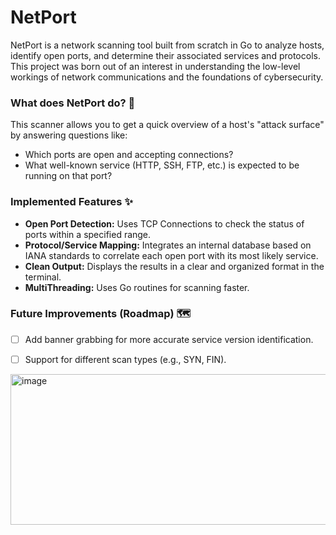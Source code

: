 # NetPort

NetPort is a network scanning tool built from scratch in Go to analyze hosts, identify open ports, and determine their associated services and protocols. 
This project was born out of an interest in understanding the low-level workings of network communications and the foundations of cybersecurity.

### What does NetPort do? 🧐

This scanner allows you to get a quick overview of a host's "attack surface" by answering questions like:

* Which ports are open and accepting connections?
* What well-known service (HTTP, SSH, FTP, etc.) is expected to be running on that port?

### Implemented Features ✨

* **Open Port Detection:** Uses TCP Connections to check the status of ports within a specified range.
* **Protocol/Service Mapping:** Integrates an internal database based on IANA standards to correlate each open port with its most likely service.
* **Clean Output:** Displays the results in a clear and organized format in the terminal.
* **MultiThreading:** Uses Go routines for scanning faster.

### Future Improvements (Roadmap) 🗺️

* [ ] Add banner grabbing for more accurate service version identification.
* [ ] Support for different scan types (e.g., SYN, FIN).


<img width="892" height="241" alt="image" src="https://github.com/user-attachments/assets/bb6f06dd-b9b1-4a7c-b282-cfdbacdfd9f7" />
